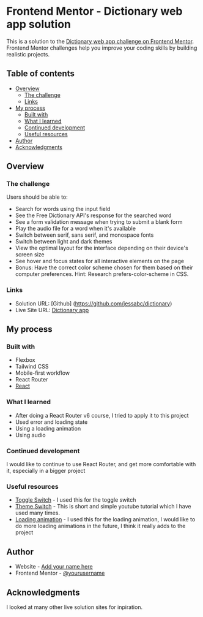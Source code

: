 # Frontend Mentor - Dictionary web app solution

This is a solution to the [Dictionary web app challenge on Frontend Mentor](https://www.frontendmentor.io/challenges/dictionary-web-app-h5wwnyuKFL). Frontend Mentor challenges help you improve your coding skills by building realistic projects. 

## Table of contents

- [Overview](#overview)
  - [The challenge](#the-challenge)
  - [Links](#links)
- [My process](#my-process)
  - [Built with](#built-with)
  - [What I learned](#what-i-learned)
  - [Continued development](#continued-development)
  - [Useful resources](#useful-resources)
- [Author](#author)
- [Acknowledgments](#acknowledgments)


## Overview

### The challenge

Users should be able to:

- Search for words using the input field
- See the Free Dictionary API's response for the searched word
- See a form validation message when trying to submit a blank form
- Play the audio file for a word when it's available
- Switch between serif, sans serif, and monospace fonts
- Switch between light and dark themes
- View the optimal layout for the interface depending on their device's screen size
- See hover and focus states for all interactive elements on the page
- Bonus: Have the correct color scheme chosen for them based on their computer preferences. Hint: Research prefers-color-scheme in CSS.


### Links

- Solution URL: [Github] (https://github.com/jessabc/dictionary)
- Live Site URL: [Dictionary app](https://brilliant-liger-921998.netlify.app)

## My process

### Built with

- Flexbox
- Tailwind CSS
- Mobile-first workflow
- React Router
- [React](https://reactjs.org/) 


### What I learned

- After doing a React Router v6 course, I tried to apply it to this project
- Used error and loading state
- Using a loading animation 
- Using audio 


### Continued development
I would like to continue to use React Router, and get more comfortable with it, especially in a bigger project


### Useful resources

- [Toggle Switch](https://dev.to/larainfo/toggle-switch-in-react-js-with-tailwind-css-example-jfk) - I used this for the toggle switch
- [Theme Switch](https://www.youtube.com/watch?v=VylXkPy-MIc) - This is short and simple youtube tutorial which I have used many times.
- [Loading animation](https://www.w3schools.com/howto/howto_css_loader.asp) - I used this for the loading animation, I would like to do more loading animations in the future, I think it really adds to the project


## Author

- Website - [Add your name here](https://www.your-site.com)
- Frontend Mentor - [@yourusername](https://www.frontendmentor.io/profile/yourusername)


## Acknowledgments

I looked at many other live solution sites for inpiration. 
